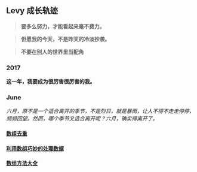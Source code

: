 ## Levy 成长轨迹
> **要多么努力，才能看起来毫不费力。**

> **但愿我的今天，不是昨天的冷淡抄袭。**

> **不要在别人的世界里当配角**

### 2017

**这一年，我要成为很厉害很厉害的我。**

### June
_六月，原不是一个适合离开的季节，不是烈日，就是暴雨，让人不得不走走停停，频频回望。然而，哪个季节又适合离开呢？六月，确实得离开了。_

#### **[数组去重](https://github.com/linchwei/blog/issues/1)**

#### **[利用数组巧妙的处理数据](https://github.com/linchwei/blog/issues/2)**

#### **[数组方法大全](https://github.com/linchwei/blog/issues/3)**
